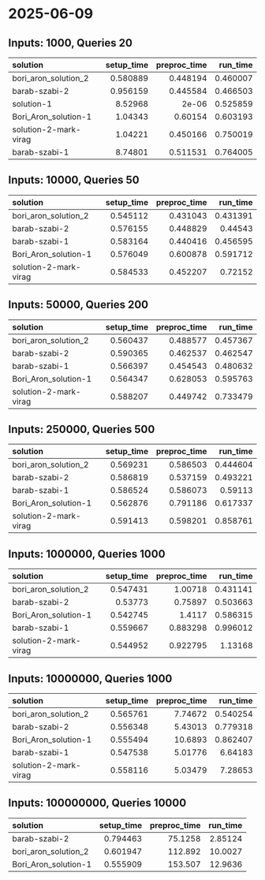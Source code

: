 # 2025-06-09

## Inputs: 1000, Queries 20

| solution              |   setup_time |   preproc_time |   run_time |
|:----------------------|-------------:|---------------:|-----------:|
| bori_aron_solution_2  |     0.580889 |       0.448194 |   0.460007 |
| barab-szabi-2         |     0.956159 |       0.445584 |   0.466503 |
| solution-1            |     8.52968  |       2e-06    |   0.525859 |
| Bori_Aron_solution-1  |     1.04343  |       0.60154  |   0.603193 |
| solution-2-mark-virag |     1.04221  |       0.450166 |   0.750019 |
| barab-szabi-1         |     8.74801  |       0.511531 |   0.764005 |

## Inputs: 10000, Queries 50

| solution              |   setup_time |   preproc_time |   run_time |
|:----------------------|-------------:|---------------:|-----------:|
| bori_aron_solution_2  |     0.545112 |       0.431043 |   0.431391 |
| barab-szabi-2         |     0.576155 |       0.448829 |   0.44543  |
| barab-szabi-1         |     0.583164 |       0.440416 |   0.456595 |
| Bori_Aron_solution-1  |     0.576049 |       0.600878 |   0.591712 |
| solution-2-mark-virag |     0.584533 |       0.452207 |   0.72152  |

## Inputs: 50000, Queries 200

| solution              |   setup_time |   preproc_time |   run_time |
|:----------------------|-------------:|---------------:|-----------:|
| bori_aron_solution_2  |     0.560437 |       0.488577 |   0.457367 |
| barab-szabi-2         |     0.590365 |       0.462537 |   0.462547 |
| barab-szabi-1         |     0.566397 |       0.454543 |   0.480632 |
| Bori_Aron_solution-1  |     0.564347 |       0.628053 |   0.595763 |
| solution-2-mark-virag |     0.588207 |       0.449742 |   0.733479 |

## Inputs: 250000, Queries 500

| solution              |   setup_time |   preproc_time |   run_time |
|:----------------------|-------------:|---------------:|-----------:|
| bori_aron_solution_2  |     0.569231 |       0.586503 |   0.444604 |
| barab-szabi-2         |     0.586819 |       0.537159 |   0.493221 |
| barab-szabi-1         |     0.586524 |       0.586073 |   0.59113  |
| Bori_Aron_solution-1  |     0.562876 |       0.791186 |   0.617337 |
| solution-2-mark-virag |     0.591413 |       0.598201 |   0.858761 |

## Inputs: 1000000, Queries 1000

| solution              |   setup_time |   preproc_time |   run_time |
|:----------------------|-------------:|---------------:|-----------:|
| bori_aron_solution_2  |     0.547431 |       1.00718  |   0.431141 |
| barab-szabi-2         |     0.53773  |       0.75897  |   0.503663 |
| Bori_Aron_solution-1  |     0.542745 |       1.4117   |   0.586315 |
| barab-szabi-1         |     0.559667 |       0.883298 |   0.996012 |
| solution-2-mark-virag |     0.544952 |       0.922795 |   1.13168  |

## Inputs: 10000000, Queries 1000

| solution              |   setup_time |   preproc_time |   run_time |
|:----------------------|-------------:|---------------:|-----------:|
| bori_aron_solution_2  |     0.565761 |        7.74672 |   0.540254 |
| barab-szabi-2         |     0.556348 |        5.43013 |   0.779318 |
| Bori_Aron_solution-1  |     0.555494 |       10.6893  |   0.862407 |
| barab-szabi-1         |     0.547538 |        5.01776 |   6.64183  |
| solution-2-mark-virag |     0.558116 |        5.03479 |   7.28653  |

## Inputs: 100000000, Queries 10000

| solution             |   setup_time |   preproc_time |   run_time |
|:---------------------|-------------:|---------------:|-----------:|
| barab-szabi-2        |     0.794463 |        75.1258 |    2.85124 |
| bori_aron_solution_2 |     0.601947 |       112.892  |   10.0027  |
| Bori_Aron_solution-1 |     0.555909 |       153.507  |   12.9636  |
